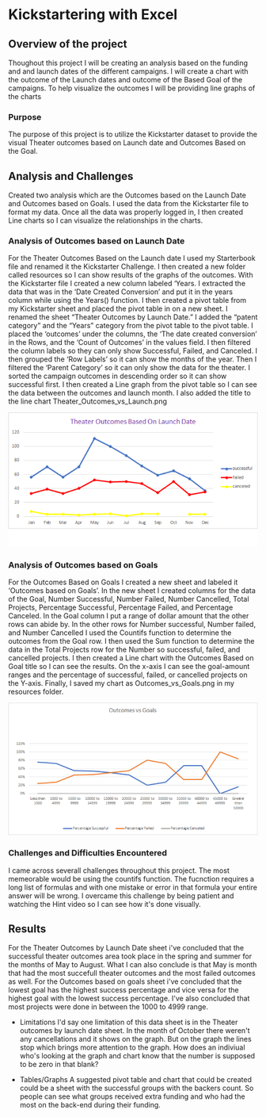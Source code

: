 # Kickstartering with Excel

## Overview of the project
Thoughout this project I will be creating an analysis based on the funding and and launch dates of the different campaigns. I will create a chart with the outcome of the Launch dates and outcome of the Based Goal of the campaigns. To help visualize the outcomes I will be providing line graphs of the charts

### Purpose
The purpose of this project is to utilize the Kickstarter dataset to provide the visual Theater outcomes based on Launch date and Outcomes Based on the Goal. 

## Analysis and Challenges
Created two analysis which are the Outcomes based on the Launch Date and Outcomes based on Goals. I used the data from the Kickstarter file to format my data. Once all the data was properly logged in, I then created Line charts so I can visualize the relationships in the charts.

### Analysis of Outcomes based on Launch Date
For the Theater Outcomes Based on the Launch date I used my Starterbook file and renamed it the Kickstarter Challenge. I then created a new folder called resources so I can show results of the graphs of the outcomes.  With the Kickstarter file I created a new column labeled ‘Years. I extracted the data that was in the ‘Date Created Conversion’ and put it in the years column while using the Years() function. I then created a pivot table from my Kickstarter sheet and placed the pivot table in on a new sheet. I renamed the sheet “Theater Outcomes by Launch Date.” I added the “patent category” and the “Years” category from the pivot table to the pivot table. I placed the ‘outcomes’ under the columns, the ‘The date created conversion’ in the Rows, and the ‘Count of Outcomes’ in the values field. I then filtered the column labels so they can only show Successful, Failed, and Canceled. I then grouped the ‘Row Labels’ so it can show the months of the year. Then I filtered the ‘Parent Category’ so it can only show the data for the theater. I sorted the campaign outcomes in descending order so it can show successful first. I then created a Line graph from the pivot table so I can see the data between the outcomes and launch month. I also added the title to the line chart Theater_Outcomes_vs_Launch.png

![Resources/Theater_Outcome_vs_launch](/Resources/Theater_Outcome_vs_launch.png)

### Analysis of Outcomes based on Goals
For the Outcomes Based on Goals I created a new sheet and labeled it ‘Outcomes based on Goals’. In the new sheet I created columns for the data of the Goal, Number Successful, Number Failed, Number Cancelled, Total Projects, Percentage Successful, Percentage Failed, and Percentage Canceled. In the Goal column I put a range of dollar amount that the other rows can abide by. In the other rows for Number successful, Number failed, and Number Cancelled I used the Countifs function to determine the outcomes from the Goal row. I then used the Sum function to determine the data in the Total Projects row for the Number so successful, failed, and cancelled projects. I then created a Line chart with the Outcomes Based on Goal title so I can see the results. On the x-axis I can see the goal-amount ranges and the percentage of successful, failed, or cancelled projects on the Y-axis. Finally, I saved my chart as Outcomes_vs_Goals.png in my resources folder. 

![Resources/Outcomes_vs_Goals](/Resources/Outcomes_vs_Goals.png)

### Challenges and Difficulties Encountered
I came across severall challenges throughout this project. The most memeorable would be using the countifs function. The fucnction requires a long list of formulas and with one mistake or error in that formula your entire answer will be wrong. I overcame this challenge by being patient and watching the Hint video so I can see how it's done visually. 

## Results
For the Theater Outcomes by Launch Date sheet i've concluded that the successful theater outcomes area took place in the spring and summer for the months of May to August. What I can also conclude is that May is month that had the most succefull theater outcomes and the most failed outcomes as well. 
For the Outcomes based on goals sheet i've concluded that the lowest goal has the highest success percentage and vice versa for the highest goal with the lowest success percentage. I've also concluded that most projects were done in between the 1000 to 4999 range. 

- Limitations
I'd say one limitation of this data sheet is in the Theater outcomes by launch date sheet. In the month of October there weren't any cancellations and it shows on the graph. But on the graph the lines stop which brings more attention to the graph. How does an indiviual who's looking at the graph and chart know that the number is supposed to be zero in that blank?

- Tables/Graphs
A suggested pivot table and chart that could be created could be a sheet with the successful groups with the backers count. So people can see what groups received extra funding and who had the most on the back-end during their funding.

